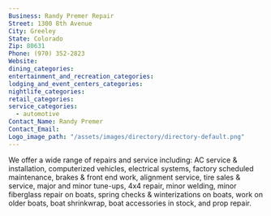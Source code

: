 ```yaml
---
Business: Randy Premer Repair
Street: 1300 8th Avenue
City: Greeley
State: Colorado
Zip: 80631
Phone: (970) 352-2823
Website:
dining_categories:
entertainment_and_recreation_categories:
lodging_and_event_centers_categories:
nightlife_categories:
retail_categories:
service_categories:
  - automotive
Contact_Name: Randy Premer
Contact_Email:
Logo_image_path: "/assets/images/directory/directory-default.png"
---
```



We offer a wide range of repairs and service including: AC service & installation, computerized vehicles, electrical systems, factory scheduled maintenance, brakes & front end work, alignment service, tire sales & service, major and minor tune-ups, 4x4 repair, minor welding, minor fiberglass repair on boats, spring checks & winterizations on boats, work on older boats, boat shrinkwrap, boat accessories in stock, and prop repair.